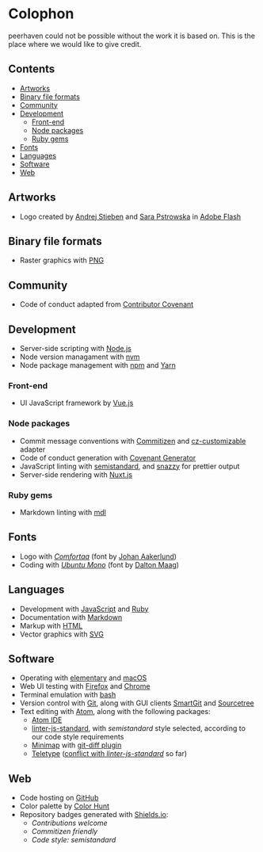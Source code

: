 # Colophon

peerhaven could not be possible without the work it is based on.
This is the place where we would like to give credit.

## Contents

- [Artworks](#artworks)
- [Binary file formats](#binary-file-formats)
- [Community](#community)
- [Development](#development)
  - [Front-end](#front-end)
  - [Node packages](#node-packages)
  - [Ruby gems](#ruby-gems)
- [Fonts](#fonts)
- [Languages](#languages)
- [Software](#software)
- [Web](#web)

## Artworks

- Logo created by [Andrej Stieben](https://github.com/stieben) and [Sara Pstrowska](https://github.com/p-sara) in [Adobe Flash](https://en.wikipedia.org/wiki/Adobe_Flash)

## Binary file formats

- Raster graphics with [PNG](https://en.wikipedia.org/wiki/Portable_Network_Graphics)

## Community

- Code of conduct adapted from [Contributor Covenant](https://www.contributor-covenant.org/)

## Development

- Server-side scripting with [Node.js](https://nodejs.org/en/)
- Node version managament with [nvm](https://github.com/creationix/nvm)
- Node package management with [npm](https://www.npmjs.com/) and [Yarn](https://yarnpkg.com/en/)

### Front-end

- UI JavaScript framework by [Vue.js](https://vuejs.org/)

### Node packages

- Commit message conventions with [Commitizen](http://commitizen.github.io/cz-cli/) and [cz-customizable](https://github.com/leonardoanalista/cz-customizable) adapter
- Code of conduct generation with [Covenant Generator](https://github.com/simonv3/covenant-generator)
- JavaScript linting with [semistandard](https://github.com/Flet/semistandard), and [snazzy](https://github.com/standard/snazzy) for prettier output
- Server-side rendering with [Nuxt.js](https://nuxtjs.org/)

### Ruby gems

- Markdown linting with [mdl](https://github.com/markdownlint/markdownlint)

## Fonts

- Logo with _[Comfortaa](https://fonts.google.com/specimen/Comfortaa)_ (font by [Johan Aakerlund](https://aajohan.deviantart.com/))
- Coding with _[Ubuntu Mono](https://fonts.google.com/specimen/Ubuntu+Mono)_ (font by [Dalton Maag](http://www.daltonmaag.com/))

## Languages

- Development with [JavaScript](https://en.wikipedia.org/wiki/JavaScript) and [Ruby](http://www.ruby-lang.org/)
- Documentation with [Markdown](https://daringfireball.net/projects/markdown/)
- Markup with [HTML](https://en.wikipedia.org/wiki/HTML)
- Vector graphics with [SVG](https://en.wikipedia.org/wiki/Scalable_Vector_Graphics)

## Software

- Operating with [elementary](https://elementary.io/) and [macOS](https://developer.apple.com/macos/)
- Web UI testing with [Firefox](https://www.mozilla.org/en-US/firefox/) and [Chrome](https://www.google.com/chrome/browser/desktop/index.html)
- Terminal emulation with [bash](https://www.gnu.org/software/bash/)
- Version control with [Git](https://git-scm.com/), along with GUI clients [SmartGit](https://www.syntevo.com/smartgit/) and [Sourcetree](https://www.sourcetreeapp.com/)
- Text editing with [Atom](https://flight-manual.atom.io/getting-started/sections/why-atom/), along with the following packages:
  - [Atom IDE](https://ide.atom.io/)
  - [linter-js-standard](https://atom.io/packages/linter-js-standard), with _semistandard_ style selected, according to our code style requirements
  - [Minimap](https://atom.io/packages/minimap) with [git-diff plugin](https://atom.io/packages/minimap-git-diff)
  - [Teletype](https://teletype.atom.io/) ([conflict with _linter-js-standard_](https://github.com/atom/teletype/issues/241) so far)

## Web

- Code hosting on [GitHub](https://github.com/)
- Color palette by [Color Hunt](http://colorhunt.co/c/65068)
- Repository badges generated with [Shields.io](http://shields.io/):
  - _Contributions welcome_
  - _Commitizen friendly_
  - _Code style: semistandard_
